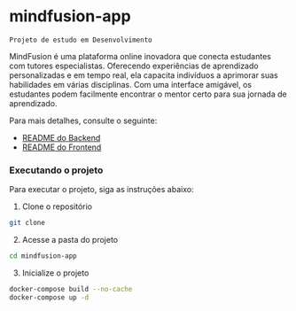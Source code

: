 # mindfusion-app 

`Projeto de estudo em Desenvolvimento`

MindFusion é uma plataforma online inovadora que conecta estudantes com tutores especialistas. Oferecendo experiências de aprendizado personalizadas e em tempo real, ela capacita indivíduos a aprimorar suas habilidades em várias disciplinas. Com uma interface amigável, os estudantes podem facilmente encontrar o mentor certo para sua jornada de aprendizado.

Para mais detalhes, consulte o seguinte:

- [README do Backend](/backend/README.md)
- [README do Frontend](/frontend/README.md)

### Executando o projeto

Para executar o projeto, siga as instruções abaixo:

1. Clone o repositório

```bash
git clone
```

2. Acesse a pasta do projeto

```bash
cd mindfusion-app
```

3. Inicialize o projeto

```bash
docker-compose build --no-cache
docker-compose up -d
```
